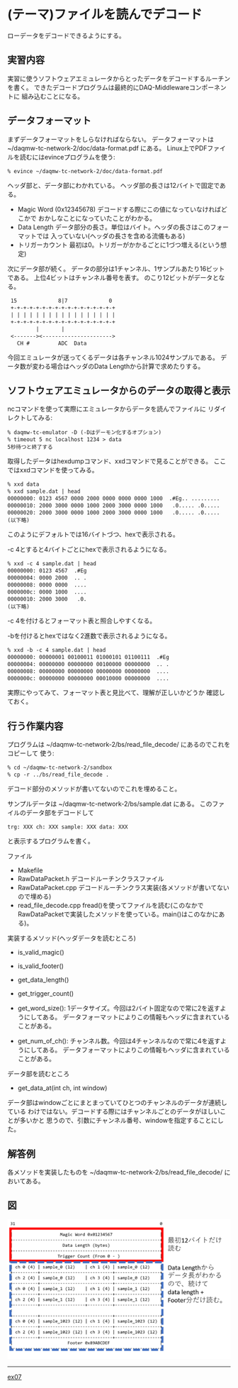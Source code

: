 (テーマ)ファイルを読んでデコード
================================

ローデータをデコードできるようにする。

実習内容
--------

実習に使うソフトウェアエミュレータからとったデータをデコードするルーチンを書く。
できたデコードプログラムは最終的にDAQ-Middlewareコンポーネントに
組み込むことになる。

データフォーマット
------------------

まずデータフォーマットをしらなければならない。
データフォーマットは ~/daqmw-tc-network-2/doc/data-format.pdf にある。
Linux上でPDFファイルを読むにはevinceプログラムを使う:

    % evince ~/daqmw-tc-network-2/doc/data-format.pdf

ヘッダ部と、データ部にわかれている。
ヘッダ部の長さは12バイトで固定である。

- Magic Word (0x12345678) デコードする際にこの値になっていなければどこかで
おかしなことになっていたことがわかる。
- Data Length データ部分の長さ。単位はバイト。ヘッダの長さはこのフォーマットでは
入っていない(ヘッダの長さを含める流儀もある)
- トリガーカウント 最初は0。トリガーがかかるごとに1づつ増える(という想定)

次にデータ部が続く。
データの部分は1チャンネル、1サンプルあたり16ビットである。
上位4ビットはチャンネル番号を表す。
のこり12ビットがデータとなる。

     15             8|7             0
     +-+-+-+-+-+-+-+-+-+-+-+-+-+-+-+-+
     | | | | | | | | | | | | | | | | |
     +-+-+-+-+-+-+-+-+-+-+-+-+-+-+-+-+
             |       |
     <-------><---------------------->
       CH #         ADC  Data

今回エミュレータが送ってくるデータは各チャンネル1024サンプルである。
データ数が変わる場合はヘッダのData Lengthから計算で求めたりする。

ソフトウェアエミュレータからのデータの取得と表示
------------------------------------------------

ncコマンドを使って実際にエミュレータからデータを読んでファイルに
リダイレクトしてみる:

    % daqmw-tc-emulator -D (-Dはデーモン化するオプション)
    % timeout 5 nc localhost 1234 > data
    5秒待つと終了する

取得したデータはhexdumpコマンド、xxdコマンドで見ることができる。
ここではxxdコマンドを使ってみる。

    % xxd data
    % xxd sample.dat | head
    00000000: 0123 4567 0000 2000 0000 0000 0000 1000  .#Eg.. .........
    00000010: 2000 3000 0000 1000 2000 3000 0000 1000   .0..... .0.....
    00000020: 2000 3000 0000 1000 2000 3000 0000 1000   .0..... .0.....
    (以下略)

このようにデフォルトでは16バイトづつ、hexで表示される。

-c 4とすると4バイトごとにhexで表示されるようになる。

    % xxd -c 4 sample.dat | head
    00000000: 0123 4567  .#Eg
    00000004: 0000 2000  .. .
    00000008: 0000 0000  ....
    0000000c: 0000 1000  ....
    00000010: 2000 3000   .0.
    (以下略)

-c 4を付けるとフォーマット表と照合しやすくなる。

-bを付けるとhexではなく2進数で表示されるようになる。

    % xxd -b -c 4 sample.dat | head
    00000000: 00000001 00100011 01000101 01100111  .#Eg
    00000004: 00000000 00000000 00100000 00000000  .. .
    00000008: 00000000 00000000 00000000 00000000  ....
    0000000c: 00000000 00000000 00010000 00000000  ....

実際にやってみて、フォーマット表と見比べて、理解が正しいかどうか
確認しておく。


行う作業内容
------------

プログラムは ~/daqmw-tc-network-2/bs/read_file_decode/ にあるのでこれをコピーして
使う:

    % cd ~/daqmw-tc-network-2/sandbox
    % cp -r ../bs/read_file_decode .

デコード部分のメソッドが書いてないのでこれを埋めること。

サンプルデータは ~/daqmw-tc-network-2/bs/sample.dat にある。
このファイルのデータ部をデコードして

    trg: XXX ch: XXX sample: XXX data: XXX

と表示するプログラムを書く。

ファイル

* Makefile
* RawDataPacket.h     デコードルーチンクラスファイル
* RawDataPacket.cpp   デコードルーチンクラス実装(各メソッドが書いてないので埋める)
* read_file_decode.cpp fread()を使ってファイルを読む(このなかでRawDataPacketで実装したメソッドを使っている。main()はこのなかにある)。

実装するメソッド(ヘッダデータを読むところ)

* is_valid_magic()
* is_valid_footer()
* get_data_length()
* get_trigger_count()

* get_word_size(): 1データサイズ。今回は2バイト固定なので常に2を返すようにしてある。
データフォーマットによりこの情報もヘッダに含まれていることがある。
* get_num_of_ch(): チャンネル数。今回は4チャンネルなので常に4を返すようにしてある。
データフォーマットによりこの情報もヘッダに含まれていることがある。

データ部を読むところ

* get_data_at(int ch, int window)

データ部はwindowごとにまとまっていてひとつのチャンネルのデータが連続している
わけではない。デコードする際にはチャンネルごとのデータがほしいことが多いかと
思うので、引数にチャンネル番号、windowを指定することにした。

解答例
------

各メソッドを実装したものを ~/daqmw-tc-network-2/bs/read_file_decode/ においてある。

図
--------

![read-data.png](read-data.png)

---

[ex07](../ex07/)
